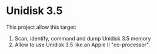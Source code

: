 # Unidisk 3.5

This project allow this target:
1) Scan, identify, command and dump Unidisk 3.5 memory
2) Allow to use Unidisk 3.5 like an Apple II "co-processor".
